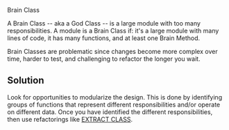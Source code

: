 Brain Class

A Brain Class -- aka a God Class -- is a large module with too many responsibilities. A module is a Brain Class if: it's a large module with many lines of code, it has many functions, and at least one Brain Method. 

Brain Classes are problematic since changes become more complex over time, harder to test, and challenging to refactor the longer you wait.

## Solution

Look for opportunities to modularize the design. This is done by 
identifying groups of functions that represent different responsibilities and/or operate 
on different data. 
Once you have identified the different responsibilities, then use refactorings 
like [EXTRACT CLASS](https://refactoring.com/catalog/extractClass.html).

